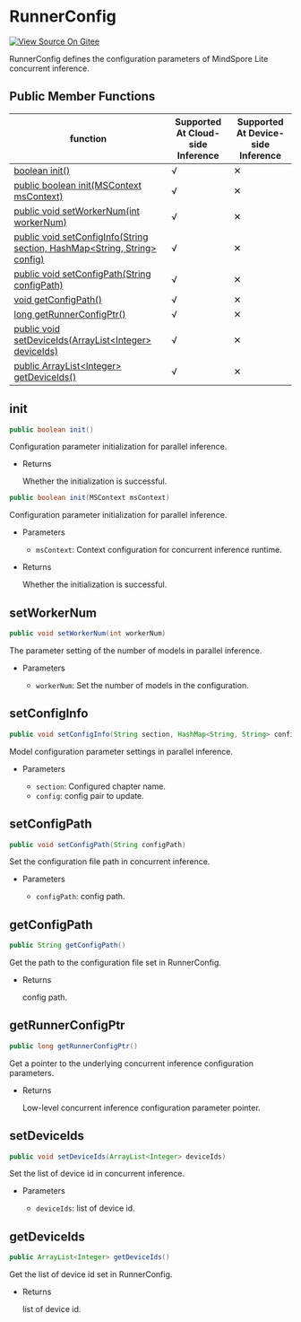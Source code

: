# RunnerConfig

[![View Source On Gitee](https://mindspore-website.obs.cn-north-4.myhuaweicloud.com/website-images/r2.1/resource/_static/logo_source_en.png)](https://gitee.com/mindspore/docs/blob/r2.1/docs/lite/api/source_en/api_java/runner_config.md)

RunnerConfig defines the configuration parameters of MindSpore Lite concurrent inference.

## Public Member Functions

| function                                                       | Supported At Cloud-side Inference | Supported At Device-side Inference |
| ------------------------------------------------------------   |--------|--------|
| [boolean init()](#init)                            | √      | ✕      |
| [public boolean init(MSContext msContext)](#init)  | √      | ✕      |
| [public void setWorkerNum(int workerNum)](#setworkernum)                           | √      | ✕      |
| [public void setConfigInfo(String section, HashMap<String, String> config)](#setconfiginfo)               | √      | ✕      |
| [public void setConfigPath(String configPath)](#setconfigpath)                         | √      | ✕      |
| [void getConfigPath()](#getconfigpath)                         | √      | ✕      |
| [long getRunnerConfigPtr()](#getrunnerconfigptr)               | √      | ✕      |
| [public void setDeviceIds(ArrayList<Integer\> deviceIds)](#setdeviceids)                         | √      | ✕      |
| [public ArrayList<Integer\> getDeviceIds()](#getdeviceids)                         | √      | ✕      |

## init

```java
public boolean init()
```

Configuration parameter initialization for parallel inference.

- Returns

  Whether the initialization is successful.

```java
public boolean init(MSContext msContext)
```

Configuration parameter initialization for parallel inference.

- Parameters

    - `msContext`: Context configuration for concurrent inference runtime.

- Returns

  Whether the initialization is successful.

## setWorkerNum

```java
public void setWorkerNum(int workerNum)
```

The parameter setting of the number of models in parallel inference.

- Parameters

    - `workerNum`: Set the number of models in the configuration.

## setConfigInfo

```java
public void setConfigInfo(String section, HashMap<String, String> config)
```

Model configuration parameter settings in parallel inference.

- Parameters

    - `section`: Configured chapter name.
    - `config`: config pair to update.

## setConfigPath

```java
public void setConfigPath(String configPath)
```

Set the configuration file path in concurrent inference.

- Parameters

    - `configPath`: config path.

## getConfigPath

```java
public String getConfigPath()
```

Get the path to the configuration file set in RunnerConfig.

- Returns

  config path.

## getRunnerConfigPtr

```java
public long getRunnerConfigPtr()
```

Get a pointer to the underlying concurrent inference configuration parameters.

- Returns

  Low-level concurrent inference configuration parameter pointer.

## setDeviceIds

```java
public void setDeviceIds(ArrayList<Integer> deviceIds)
```

Set the list of device id in concurrent inference.

- Parameters

    - `deviceIds`: list of device id.

## getDeviceIds

```java
public ArrayList<Integer> getDeviceIds()
```

Get the list of device id set in RunnerConfig.

- Returns

  list of device id.
